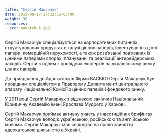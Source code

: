 ```yaml
---
title: "Сергій Макарчук"
date: 2019-09-17T17:32:52+03:00
weight: 30
resources:
- src: makarchuk.jpg
---
```


Сергій Макарчук спеціалізується на корпоративних питаннях, структурованих продуктах в галузі цінних паперів, інвестуванні в цінні папери, комерційній нерухомості, а також розв’язанні пов’язаних із цінними паперами спорах, плануванні та реалізації антирейдерських заходів. Сергій є одним з провідних експертів на українському ринку цінних паперів.

До приєднання до Адвокатської Фірми ВАСЬКО Сергій Макарчук був провідним спеціалістом в Правовому Департаменті центрального апарату Національної Комісії з цінних паперів і фондового ринку.

У 2011 році Сергій Макарчук з відзнакою закінчив Національний Юридичну Академію імені Ярослава Мудрого у Харкові.

Сергій Макарчук приймає активну участь у інвестиційних брифінгах. Сергій Макарчук володіє українською, російською та англійською мовами. Сергій Макарчук має свідоцтво на право зайняття адвокатською діяльністю в Україні.